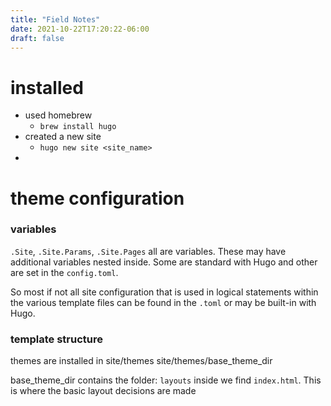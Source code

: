 ```yaml
---
title: "Field Notes"
date: 2021-10-22T17:20:22-06:00
draft: false
---
```


# installed

- used homebrew
    - `brew install hugo`
- created a new site
    - `hugo new site <site_name>`
- 

# theme configuration

### variables
`.Site`, `.Site.Params`, `.Site.Pages` all are variables. These may have additional variables nested inside. Some are standard with Hugo and other are set in the `config.toml`.

So most if not all site configuration that is used in logical statements within the various template files can be found in the `.toml` or may be built-in with Hugo.

### template structure
themes are installed in site/themes
site/themes/base_theme_dir

base_theme_dir contains the folder: `layouts`
inside we find `index.html`. This is where the basic layout decisions are made